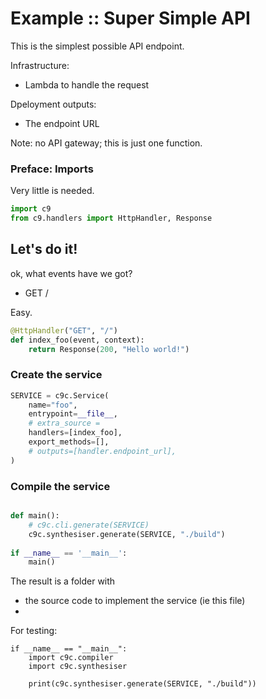 # Example :: Super Simple API

This is the simplest possible API endpoint.

Infrastructure:
- Lambda to handle the request

Dpeloyment outputs:
- The endpoint URL

Note: no API gateway; this is just one function.


### Preface: Imports

Very little is needed.

```python tangle:service.py
import c9
from c9.handlers import HttpHandler, Response
```


## Let's do it!

ok, what events have we got?
- GET /

Easy.

```python tangle:service.py
@HttpHandler("GET", "/")
def index_foo(event, context):
    return Response(200, "Hello world!")
```

### Create the service

```python tangle:service.py
SERVICE = c9c.Service(
    name="foo",
    entrypoint=__file__,
    # extra_source =
    handlers=[index_foo],
    export_methods=[],
    # outputs=[handler.endpoint_url],
)

```

### Compile the service

```python tangle:service.py

def main():
    # c9c.cli.generate(SERVICE)
    c9c.synthesiser.generate(SERVICE, "./build")
    
if __name__ == '__main__':
    main()
```

The result is a folder with
- the source code to implement the service (ie this file)
- 


For testing:

```
if __name__ == "__main__":
    import c9c.compiler
    import c9c.synthesiser

    print(c9c.synthesiser.generate(SERVICE, "./build"))
```
